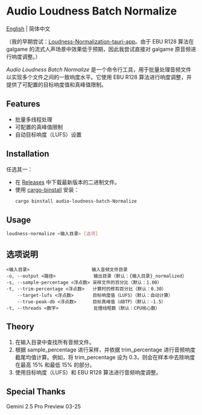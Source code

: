 # Audio Loudness Batch Normalize

[English](./README.md) | 简体中文

（我的早期尝试：[Loudness-Normalization-tauri-app](https://github.com/lxl66566/Loudness-Normalization-tauri-app)。由于 EBU R128 算法在 galgame 的流式人声场景中效果低于预期，因此我尝试直接对 galgame 原音频进行响度调整。）

_Audio Loudness Batch Normalize_ 是一个命令行工具，用于批量处理音频文件以实现多个文件之间的一致响度水平。它使用 EBU R128 算法进行响度调整，并提供了可配置的目标响度值和真峰值限制。

## Features

- 批量多线程处理
- 可配置的真峰值限制
- 自动目标响度（LUFS）设置

## Installation

任选其一：

- 在 [Releases](https://github.com/lxl66566/audio-loudness-batch-normalize/releases) 中下载最新版本的二进制文件。
- 使用 [cargo-binstall](https://github.com/cargo-bins/cargo-binstall) 安装：
  ```bash
  cargo binstall audio-loudness-batch-Normalize
  ```

## Usage

```bash
loudness-normalize <输入目录> [选项]
```

## 选项说明

```
<输入目录>                       输入音频文件目录
-o, --output <路径>              输出目录（默认：{输入目录}_normalized）
-s, --sample-percentage <浮点数> 采样文件的百分比（默认：1.00）
-t, --trim-percentage <浮点数>   计算时的修剪百分比（默认：0.30）
    --target-lufs <浮点数>       目标响度值（LUFS）（默认：自动计算）
    --true-peak-db <浮点数>      目标真峰值（dBTP）（默认：-1.5）
-t, --threads <数字>             处理线程数（默认：CPU核心数）
```

## Theory

1. 在输入目录中查找所有音频文件。
2. 根据 sample_percentage 进行采样，并依据 trim_percentage 进行音频响度截尾均值计算。例如，将 trim_percentage 设为 0.3，则会在样本中去除响度在最高 15% 和最低 15% 的部分。
3. 使用目标响度（LUFS）和 EBU R128 算法进行音频响度调整。

## Special Thanks

Gemini 2.5 Pro Preview 03-25
